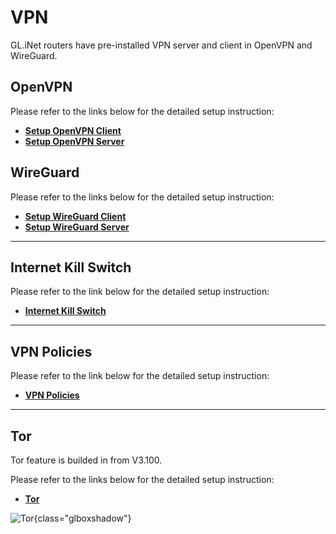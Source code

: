 # VPN

GL.iNet routers have pre-installed VPN server and client in OpenVPN and WireGuard. 

## OpenVPN

Please refer to the links below for the detailed setup instruction:

- [**Setup OpenVPN Client**](../../../tutorials/openvpn_client/)
- [**Setup OpenVPN Server**](../../../tutorials/openvpn_server/)

## WireGuard

Please refer to the links below for the detailed setup instruction:

- [**Setup WireGuard Client**](../../../tutorials/wireguard_client/)
- [**Setup WireGuard Server**](../../../tutorials/wireguard_server/)

---

## Internet Kill Switch

Please refer to the link below for the detailed setup instruction:

- [**Internet Kill Switch**](../../../tutorials/internet_kill_switch/)

---

## VPN Policies

Please refer to the link below for the detailed setup instruction:

- [**VPN Policies**](../../../tutorials/vpn_policies/)

---

## Tor

Tor feature is builded in from V3.100.

Please refer to the links below for the detailed setup instruction:

- [**Tor**](../../../tutorials/tor/)

![Tor](https://static.gl-inet.com/docs/en/3/tutorials/tor/tor_interface.png){class="glboxshadow"}

